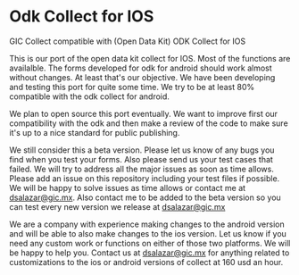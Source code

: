 # Odk Collect for IOS
GIC Collect compatible with (Open Data Kit) ODK Collect for IOS

This is our port of the open data kit collect for IOS. Most of the functions are availalble. The forms developed for odk for android should work almost without changes. At least that's our objective. We have been developing and testing this port for quite some time. We try to be at least 80% compatible with the odk collect for android.

We plan to open source this port eventually. We want to improve first our compatibility with the odk and then make a review of the code to make sure it's up to a nice standard for public publishing.

We still consider this a beta version. Please let us know of any bugs you find when you test your forms. Also please send us your test cases that failed. We will try to address all the major issues as soon as time allows. Please add an issue on this repository including your test files if possible. We will be happy to solve issues as time allows or contact me at dsalazar@gic.mx. Also contact me to be added to the beta version so you can test every new version we release at dsalazar@gic.mx 

We are a company with experience making changes to the android version and will be able to also make changes to the ios version. Let us know if you need any custom work or functions on either of those two platforms. We will be happy to help you. Contact us at dsalazar@gic.mx for anything related to customizations to the ios or android versions of collect at 160 usd an hour.

